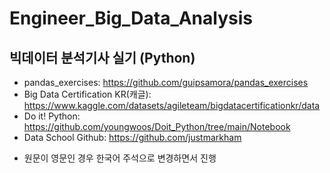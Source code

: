 # Engineer_Big_Data_Analysis
빅데이터 분석기사 실기 (Python)
---

- pandas_exercises: https://github.com/guipsamora/pandas_exercises
- Big Data Certification KR(캐글): https://www.kaggle.com/datasets/agileteam/bigdatacertificationkr/data
- Do it! Python: https://github.com/youngwoos/Doit_Python/tree/main/Notebook
- Data School Github: https://github.com/justmarkham


* 원문이 영문인 경우 한국어 주석으로 변경하면서 진행
